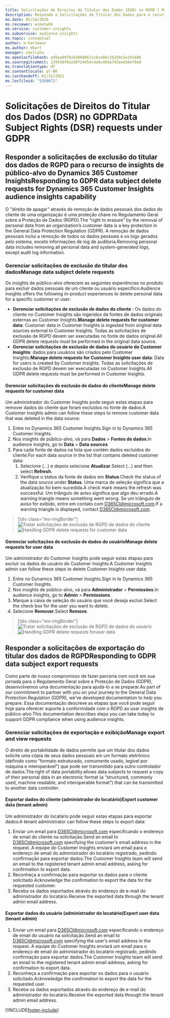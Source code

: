 ```yaml
---
title: Solicitações de Direitos do Titular dos Dados (DSR) no RGPD | Microsoft Docs
description: Responda a Solicitações do Titular dos Dados para o recurso de insights de público-alvo do Dynamics 365 Customer Insights.
ms.date: 05/14/2020
ms.reviewer: wimohabb
ms.service: customer-insights
ms.subservice: audience-insights
ms.topic: conceptual
author: m-hartmann
ms.author: mhart
manager: shellyha
ms.openlocfilehash: ed9aa09fba938606611c6ce86c2b250c5e19c606
ms.sourcegitcommit: 139548f8a2d0f24d54c4a6c404a743eeeb8ef8e0
ms.translationtype: HT
ms.contentlocale: pt-BR
ms.lasthandoff: 02/15/2021
ms.locfileid: "5268672"
---
```

# <a name="data-subject-rights-dsr-requests-under-gdpr"></a><span data-ttu-id="02189-103">Solicitações de Direitos do Titular dos Dados (DSR) no GDPR</span><span class="sxs-lookup"><span data-stu-id="02189-103">Data Subject Rights (DSR) requests under GDPR</span></span>

## <a name="responding-to-gdpr-data-subject-delete-requests-for-dynamics-365-customer-insights-audience-insights-capability"></a><span data-ttu-id="02189-104">Responder a solicitações de exclusão do titular dos dados de RGPD para o recurso de insights de público-alvo do Dynamics 365 Customer Insights</span><span class="sxs-lookup"><span data-stu-id="02189-104">Responding to GDPR data subject delete requests for Dynamics 365 Customer Insights audience insights capability</span></span>

<span data-ttu-id="02189-105">O "direito de apagar" através de remoção de dados pessoais dos dados do cliente de uma organização é uma proteção chave no Regulamento Geral sobre a Proteção de Dados (RGPD).</span><span class="sxs-lookup"><span data-stu-id="02189-105">The “right to erasure” by the removal of personal data from an organization’s customer data is a key protection in the General Data Protection Regulation (GDPR).</span></span> <span data-ttu-id="02189-106">A remoção de dados pessoais inclui a remoção de todos os dados pessoais e os logs gerados pelo sistema, exceto informações de log de auditoria.</span><span class="sxs-lookup"><span data-stu-id="02189-106">Removing personal data includes removing all personal data and system-generated logs, except audit log information.</span></span>

### <a name="manage-data-subject-delete-requests"></a><span data-ttu-id="02189-107">Gerenciar solicitações de exclusão do titular dos dados</span><span class="sxs-lookup"><span data-stu-id="02189-107">Manage data subject delete requests</span></span>

<span data-ttu-id="02189-108">Os insights de público-alvo oferecem as seguintes experiências no produto para excluir dados pessoais de um cliente ou usuário específico:</span><span class="sxs-lookup"><span data-stu-id="02189-108">Audience insights offers the following in-product experiences to delete personal data for a specific customer or user:</span></span>

- <span data-ttu-id="02189-109">**Gerenciar solicitações de exclusão de dados do cliente** : Os dados do cliente no Customer Insights são ingeridos de fontes de dados originais externas ao Customer Insights.</span><span class="sxs-lookup"><span data-stu-id="02189-109">**Manage delete requests for customer data**: Customer data in Customer Insights is ingested from original data sources external to Customer Insights.</span></span> <span data-ttu-id="02189-110">Todas as solicitações de exclusão de RGPD devem ser executadas no fonte de dados original.</span><span class="sxs-lookup"><span data-stu-id="02189-110">All GDPR delete requests must be performed in the original data source.</span></span>
- <span data-ttu-id="02189-111">**Gerenciar solicitações de exclusão de dados do usuário do Customer Insights**: dados para usuários são criados pelo Customer Insights.</span><span class="sxs-lookup"><span data-stu-id="02189-111">**Manage delete requests for Customer Insights user data**: Data for users is created by Customer Insights.</span></span> <span data-ttu-id="02189-112">Todas as solicitações de exclusão de RGPD devem ser executadas no Customer Insights.</span><span class="sxs-lookup"><span data-stu-id="02189-112">All GDPR delete requests must be performed in Customer Insights.</span></span>

#### <a name="manage-delete-requests-for-customer-data"></a><span data-ttu-id="02189-113">Gerenciar solicitações de exclusão de dados do cliente</span><span class="sxs-lookup"><span data-stu-id="02189-113">Manage delete requests for customer data</span></span>

<span data-ttu-id="02189-114">Um administrador do Customer Insights pode seguir estas etapas para remover dados do cliente que foram excluídos no fonte de dados:</span><span class="sxs-lookup"><span data-stu-id="02189-114">A Customer Insights admin can follow these steps to remove customer data that was deleted in the data source:</span></span>

1. <span data-ttu-id="02189-115">Entre no Dynamics 365 Customer Insights.</span><span class="sxs-lookup"><span data-stu-id="02189-115">Sign in to Dynamics 365 Customer Insights.</span></span>
2. <span data-ttu-id="02189-116">Nos insights de público-alvo, vá para **Dados** > **Fontes de dados**.</span><span class="sxs-lookup"><span data-stu-id="02189-116">In audience insights, go to **Data** > **Data sources**</span></span>
3. <span data-ttu-id="02189-117">Para cada fonte de dados na lista que contém dados excluídos do cliente:</span><span class="sxs-lookup"><span data-stu-id="02189-117">For each data source in the list that contains deleted customer data:</span></span>
   1. <span data-ttu-id="02189-118">Selecione (...) e depois selecione **Atualizar**.</span><span class="sxs-lookup"><span data-stu-id="02189-118">Select (...) and then select **Refresh**.</span></span>
   2. <span data-ttu-id="02189-119">Verifique o status da fonte de dados em **Status**.</span><span class="sxs-lookup"><span data-stu-id="02189-119">Check the status of the data source under **Status**.</span></span> <span data-ttu-id="02189-120">Uma marca de seleção significa que a atualização foi bem-sucedida.</span><span class="sxs-lookup"><span data-stu-id="02189-120">A check mark means the refresh was successful.</span></span> <span data-ttu-id="02189-121">Um triângulo de aviso significa que algo deu errado.</span><span class="sxs-lookup"><span data-stu-id="02189-121">A warning triangle means something went wrong.</span></span> <span data-ttu-id="02189-122">Se um triângulo de aviso for exibido, entre em contato com D365CI@microsoft.com.</span><span class="sxs-lookup"><span data-stu-id="02189-122">If a warning triangle is displayed, contact D365CI@microsoft.com.</span></span>

> [!div class="mx-imgBorder"]
> <span data-ttu-id="02189-123">![Tratar solicitações de exclusão de RGPD de dados do cliente](media/gdpr-data-sources.png "Tratar solicitações de exclusão de RGPD de dados do cliente")</span><span class="sxs-lookup"><span data-stu-id="02189-123">![Handling GDPR delete requests for customer data](media/gdpr-data-sources.png "Handling GDPR delete requests for customer data")</span></span>

#### <a name="manage-delete-requests-for-user-data"></a><span data-ttu-id="02189-124">Gerenciar solicitações de exclusão de dados do usuário</span><span class="sxs-lookup"><span data-stu-id="02189-124">Manage delete requests for user data</span></span>

<span data-ttu-id="02189-125">Um administrador do Customer Insights pode seguir estas etapas para excluir os dados do usuário do Customer Insights:</span><span class="sxs-lookup"><span data-stu-id="02189-125">A Customer Insights admin can follow these steps to delete Customer Insights user data:</span></span>

1. <span data-ttu-id="02189-126">Entre no Dynamics 365 Customer Insights.</span><span class="sxs-lookup"><span data-stu-id="02189-126">Sign in to Dynamics 365 Customer Insights.</span></span>
2. <span data-ttu-id="02189-127">Nos insights de público-alvo, vá para **Administrador** > **Permissões**.</span><span class="sxs-lookup"><span data-stu-id="02189-127">In audience insights, go to **Admin** > **Permissions**.</span></span>
3. <span data-ttu-id="02189-128">Marque a caixa de seleção do usuário que você deseja excluir.</span><span class="sxs-lookup"><span data-stu-id="02189-128">Select the check box for the user you want to delete.</span></span>
4. <span data-ttu-id="02189-129">Selecione **Remover**.</span><span class="sxs-lookup"><span data-stu-id="02189-129">Select **Remove**.</span></span>

> [!div class="mx-imgBorder"]
> <span data-ttu-id="02189-130">![Tratar solicitações de exclusão de RGPD de dados do usuário](media/gdpr-permissions.png "Tratar solicitações de exclusão de RGPD de dados do usuário")</span><span class="sxs-lookup"><span data-stu-id="02189-130">![Handling GDPR delete requests foruser data](media/gdpr-permissions.png "Handling GDPR delete requests for user data")</span></span>

## <a name="responding-to-gdpr-data-subject-export-requests"></a><span data-ttu-id="02189-131">Responder a solicitações de exportação do titular dos dados de RGPD</span><span class="sxs-lookup"><span data-stu-id="02189-131">Responding to GDPR data subject export requests</span></span>

<span data-ttu-id="02189-132">Como parte de nosso compromisso de fazer parceria com você em sua jornada para o Regulamento Geral sobre a Proteção de Dados (GDPR), desenvolvemos uma documentação para ajudá-lo a se preparar.</span><span class="sxs-lookup"><span data-stu-id="02189-132">As part of our commitment to partner with you on your journey to the General Data Protection Regulation (GDPR), we’ve developed documentation to help you prepare.</span></span> <span data-ttu-id="02189-133">Essa documentação descreve as etapas que você pode seguir hoje para oferecer suporte à conformidade com o RGPD ao usar insights de público-alvo.</span><span class="sxs-lookup"><span data-stu-id="02189-133">This documentation describes steps you can take today to support GDPR compliance when using audience insights.</span></span>

### <a name="manage-export-and-view-requests"></a><span data-ttu-id="02189-134">Gerenciar solicitações de exportação e exibição</span><span class="sxs-lookup"><span data-stu-id="02189-134">Manage export and view requests</span></span>

<span data-ttu-id="02189-135">O direito de portabilidade de dados permite que um titular dos dados solicite uma cópia de seus dados pessoais em um formato eletrônico (definido como “formato estruturado, comumente usado, legível por máquina e interoperável”) que pode ser transmitido para outro controlador de dados.</span><span class="sxs-lookup"><span data-stu-id="02189-135">The right of data portability allows data subjects to request a copy of their personal data in an electronic format (a “structured, commonly used, machine readable, and interoperable format”) that can be transmitted to another data controller.</span></span>

#### <a name="export-customer-data-tenant-admin"></a><span data-ttu-id="02189-136">Exportar dados do cliente (administrador do locatário)</span><span class="sxs-lookup"><span data-stu-id="02189-136">Export customer data (tenant admin)</span></span>

<span data-ttu-id="02189-137">Um administrador do locatário pode seguir estas etapas para exportar dados:</span><span class="sxs-lookup"><span data-stu-id="02189-137">A tenant administrator can follow these steps to export data:</span></span>

1. <span data-ttu-id="02189-138">Enviar um email para D365CI@microsoft.com especificando o endereço de email do cliente na solicitação.</span><span class="sxs-lookup"><span data-stu-id="02189-138">Send an email to D365CI@microsoft.com specifying the customer’s email address in the request.</span></span> <span data-ttu-id="02189-139">A equipe do Customer Insights enviará um email para o endereço de email do administrador do locatário registrado, pedindo confirmação para exportar dados.</span><span class="sxs-lookup"><span data-stu-id="02189-139">The Customer Insights team will send an email to the registered tenant admin email address, asking for confirmation to export data.</span></span>
2. <span data-ttu-id="02189-140">Reconheça a confirmação para exportar os dados para o cliente solicitado.</span><span class="sxs-lookup"><span data-stu-id="02189-140">Acknowledge the confirmation to export the data for the requested customer.</span></span>
3. <span data-ttu-id="02189-141">Receba os dados exportados através do endereço de e-mail do administrador do locatário.</span><span class="sxs-lookup"><span data-stu-id="02189-141">Receive the exported data through the tenant admin email address.</span></span>

#### <a name="export-user-data-tenant-admin"></a><span data-ttu-id="02189-142">Exportar dados do usuário (administrador do locatário)</span><span class="sxs-lookup"><span data-stu-id="02189-142">Export user data (tenant admin)</span></span>

1. <span data-ttu-id="02189-143">Enviar um email para D365CI@microsoft.com especificando o endereço de email do usuário na solicitação.</span><span class="sxs-lookup"><span data-stu-id="02189-143">Send an email to D365CI@microsoft.com specifying the user’s email address in the request.</span></span> <span data-ttu-id="02189-144">A equipe do Customer Insights enviará um email para o endereço de email do administrador do locatário registrado, pedindo confirmação para exportar dados.</span><span class="sxs-lookup"><span data-stu-id="02189-144">The Customer Insights team will send an email to the registered tenant admin email address, asking for confirmation to export data.</span></span>
2. <span data-ttu-id="02189-145">Reconheça a confirmação para exportar os dados para o usuário solicitado.</span><span class="sxs-lookup"><span data-stu-id="02189-145">Acknowledge the confirmation to export the data for the requested user.</span></span>
3. <span data-ttu-id="02189-146">Receba os dados exportados através do endereço de e-mail do administrador do locatário.</span><span class="sxs-lookup"><span data-stu-id="02189-146">Receive the exported data through the tenant admin email address.</span></span>


[!INCLUDE[footer-include](../includes/footer-banner.md)]